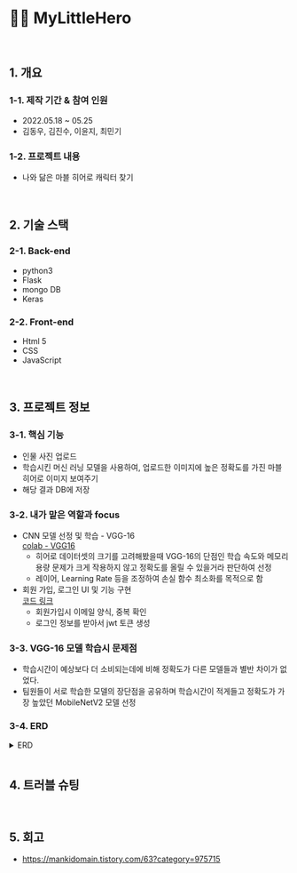 # 🦸‍♂️ MyLittleHero
<br />

## 1. 개요

### 1-1. 제작 기간 & 참여 인원

* 2022.05.18 ~ 05.25  
* 김동우, 김진수, 이윤지, 최민기  

### 1-2. 프로젝트 내용
* 나와 닮은 마블 히어로 캐릭터 찾기

<br />

## 2. 기술 스택

### 2-1. Back-end

* python3  
* Flask  
* mongo DB  
* Keras  

### 2-2. Front-end

* Html 5  
* CSS  
* JavaScript

<br />

## 3. 프로젝트 정보

### 3-1. 핵심 기능

* 인물 사진 업로드  
* 학습시킨 머신 러닝 모델을 사용하여, 업로드한 이미지에 높은 정확도를 가진 마블 히어로 이미지 보여주기  
* 해당 결과 DB에 저장  

### 3-2. 내가 맡은 역할과 focus

* CNN 모델 선정 및 학습 - VGG-16  
  [colab - VGG16](https://colab.research.google.com/drive/1tZzT8EXJJjtB9Z9fpPLuC0VveROhHNih?hl=ko)
  - 히어로 데이터셋의 크기를 고려해봤을때 VGG-16의 단점인 학습 속도와 메모리 용량 문제가 크게 작용하지 않고 정확도를 올릴 수 있을거라 판단하여 선정
  - 레이어, Learning Rate 등을 조정하여 손실 함수 최소화를 목적으로 함  
* 회원 가입, 로그인 UI 및 기능 구현  
  [코드 링크](https://github.com/mankic/mylittlehero_backend/blob/73c1eb0740ce5c546aa9077694087cd3086e78fc/app.py#L61)
  - 회원가입시 이메일 양식, 중복 확인
  - 로그인 정보를 받아서 jwt 토큰 생성  
  
### 3-3. VGG-16 모델 학습시 문제점
* 학습시간이 예상보다 더 소비되는데에 비해 정확도가 다른 모델들과 별반 차이가 없었다.  
* 팀원들이 서로 학습한 모델의 장단점을 공유하며 학습시간이 적게들고 정확도가 가장 높았던 MobileNetV2 모델 선정  
  
### 3-4. ERD 

<details>
<summary>ERD</summary>
<div markdown="1" style="padding-left: 15px;">
<img src="https://user-images.githubusercontent.com/104434422/186101629-0fe314ae-6ab8-4145-a6e7-4121325268e9.png" width="800px"/>
</div>
</details>

<br />

## 4. 트러블 슈팅



<br />

## 5. 회고
* https://mankidomain.tistory.com/63?category=975715
